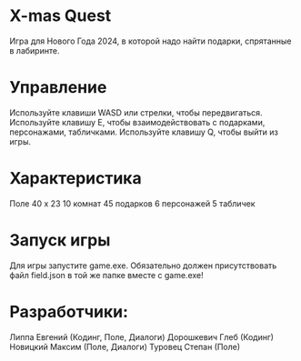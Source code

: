 # X-mas Quest
Игра для Нового Года 2024, в которой надо найти подарки, спрятанные в лабиринте.

# Управление
Используйте клавиши WASD или стрелки, чтобы передвигаться.
Используйте клавишу E, чтобы взаимодействовать с подарками, персонажами, табличками.
Используйте клавишу Q, чтобы выйти из игры.

# Характеристика
Поле 40 x 23
10 комнат
45 подарков
6 персонажей
5 табличек

# Запуск игры
Для игры запустите game.exe. Обязательно должен присутствовать файл field.json в той же папке вместе с game.exe!

# Разработчики:
Липпа Евгений (Кодинг, Поле, Диалоги)
Дорошкевич Глеб (Кодинг)
Новицкий Максим (Поле, Диалоги)
Туровец Степан (Поле)

